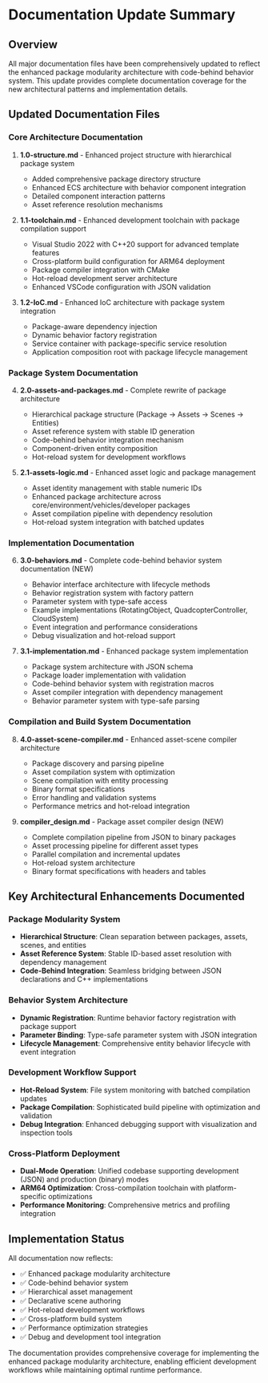 # Documentation Update Summary

## Overview

All major documentation files have been comprehensively updated to reflect the enhanced package modularity architecture with code-behind behavior system. This update provides complete documentation coverage for the new architectural patterns and implementation details.

## Updated Documentation Files

### Core Architecture Documentation

1. **1.0-structure.md** - Enhanced project structure with hierarchical package system
   - Added comprehensive package directory structure
   - Enhanced ECS architecture with behavior component integration
   - Detailed component interaction patterns
   - Asset reference resolution mechanisms

2. **1.1-toolchain.md** - Enhanced development toolchain with package compilation support
   - Visual Studio 2022 with C++20 support for advanced template features
   - Cross-platform build configuration for ARM64 deployment
   - Package compiler integration with CMake
   - Hot-reload development server architecture
   - Enhanced VSCode configuration with JSON validation

3. **1.2-IoC.md** - Enhanced IoC architecture with package system integration
   - Package-aware dependency injection
   - Dynamic behavior factory registration
   - Service container with package-specific service resolution
   - Application composition root with package lifecycle management

### Package System Documentation

4. **2.0-assets-and-packages.md** - Complete rewrite of package architecture
   - Hierarchical package structure (Package → Assets → Scenes → Entities)
   - Asset reference system with stable ID generation
   - Code-behind behavior integration mechanism
   - Component-driven entity composition
   - Hot-reload system for development workflows

5. **2.1-assets-logic.md** - Enhanced asset logic and package management
   - Asset identity management with stable numeric IDs
   - Enhanced package architecture across core/environment/vehicles/developer packages
   - Asset compilation pipeline with dependency resolution
   - Hot-reload system integration with batched updates

### Implementation Documentation

6. **3.0-behaviors.md** - Complete code-behind behavior system documentation (NEW)
   - Behavior interface architecture with lifecycle methods
   - Behavior registration system with factory pattern
   - Parameter system with type-safe access
   - Example implementations (RotatingObject, QuadcopterController, CloudSystem)
   - Event integration and performance considerations
   - Debug visualization and hot-reload support

7. **3.1-implementation.md** - Enhanced package system implementation
   - Package system architecture with JSON schema
   - Package loader implementation with validation
   - Code-behind behavior system with registration macros
   - Asset compiler integration with dependency management
   - Behavior parameter system with type-safe parsing

### Compilation and Build System Documentation

8. **4.0-asset-scene-compiler.md** - Enhanced asset-scene compiler architecture
   - Package discovery and parsing pipeline
   - Asset compilation system with optimization
   - Scene compilation with entity processing
   - Binary format specifications
   - Error handling and validation systems
   - Performance metrics and hot-reload integration

9. **compiler_design.md** - Package asset compiler design (NEW)
   - Complete compilation pipeline from JSON to binary packages
   - Asset processing pipeline for different asset types
   - Parallel compilation and incremental updates
   - Hot-reload system architecture
   - Binary format specifications with headers and tables

## Key Architectural Enhancements Documented

### Package Modularity System
- **Hierarchical Structure**: Clean separation between packages, assets, scenes, and entities
- **Asset Reference System**: Stable ID-based asset resolution with dependency management
- **Code-Behind Integration**: Seamless bridging between JSON declarations and C++ implementations

### Behavior System Architecture
- **Dynamic Registration**: Runtime behavior factory registration with package support
- **Parameter Binding**: Type-safe parameter system with JSON integration
- **Lifecycle Management**: Comprehensive entity behavior lifecycle with event integration

### Development Workflow Support
- **Hot-Reload System**: File system monitoring with batched compilation updates
- **Package Compilation**: Sophisticated build pipeline with optimization and validation
- **Debug Integration**: Enhanced debugging support with visualization and inspection tools

### Cross-Platform Deployment
- **Dual-Mode Operation**: Unified codebase supporting development (JSON) and production (binary) modes
- **ARM64 Optimization**: Cross-compilation toolchain with platform-specific optimizations
- **Performance Monitoring**: Comprehensive metrics and profiling integration

## Implementation Status

All documentation now reflects:
- ✅ Enhanced package modularity architecture
- ✅ Code-behind behavior system
- ✅ Hierarchical asset management
- ✅ Declarative scene authoring
- ✅ Hot-reload development workflows
- ✅ Cross-platform build system
- ✅ Performance optimization strategies
- ✅ Debug and development tool integration

The documentation provides comprehensive coverage for implementing the enhanced package modularity architecture, enabling efficient development workflows while maintaining optimal runtime performance.
